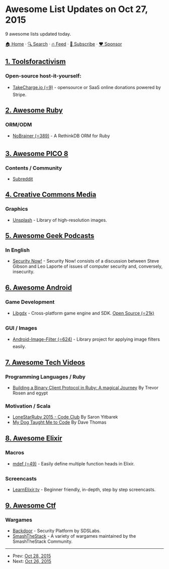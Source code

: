 # Awesome List Updates on Oct 27, 2015

9 awesome lists updated today.

[🏠 Home](/README.md) · [🔍 Search](https://www.trackawesomelist.com/search/) · [🔥 Feed](https://www.trackawesomelist.com/rss.xml) · [📮 Subscribe](https://trackawesomelist.us17.list-manage.com/subscribe?u=d2f0117aa829c83a63ec63c2f&id=36a103854c) · [❤️  Sponsor](https://github.com/sponsors/theowenyoung)



## [1. Toolsforactivism](/content/drewrwilson/toolsforactivism/README.md)

### Open-source host-it-yourself:

*   [TakeCharge.io (⭐9)](https://github.com/controlshift/prague-server) - opensource or SaaS online donations powered by Stripe.

## [2. Awesome Ruby](/content/markets/awesome-ruby/README.md)

### ORM/ODM

*   [NoBrainer (⭐389)](https://github.com/nviennot/nobrainer/) - A RethinkDB ORM for Ruby

## [3. Awesome PICO 8](/content/pico-8/awesome-PICO-8/README.md)

### Contents / Community

*   [Subreddit](https://www.reddit.com/r/pico8/)

## [4. Creative Commons Media](/content/shime/creative-commons-media/README.md)

### Graphics

*   [Unsplash](https://unsplash.com/) - Library of high-resolution images.

## [5. Awesome Geek Podcasts](/content/ayr-ton/awesome-geek-podcasts/README.md)

### In English

*   [Security Now!](https://www.grc.com/securitynow.htm) - Security Now! consists of a discussion between Steve Gibson and Leo Laporte of issues of computer security and, conversely, insecurity.

## [6. Awesome Android](/content/JStumpp/awesome-android/README.md)

### Game Development

*   [Libgdx](https://libgdx.badlogicgames.com/) - Cross-platform game engine and SDK. [Open Source (⭐21k)](https://github.com/libGDX/libGDX)

### GUI / Images

*   [Android-Image-Filter (⭐624)](https://github.com/ragnraok/android-image-filter) - Library project for applying image filters easily.

## [7. Awesome Tech Videos](/content/lucasviola/awesome-tech-videos/README.md)

### Programming Languages / Ruby

*   [Building a Binary Client Protocol in Ruby: A magical Journey](https://www.youtube.com/watch?v=JLoOAGEAAjo) By Trevor Rosen and egypt

### Motivation / Scala

*   [LoneStarRuby 2015 - Code Club](https://www.youtube.com/watch?v=sLAvSgcrgZM) By Saron Yitbarek
*   [My Dog Taught Me to Code](https://www.youtube.com/watch?v=yCBUsd52a3s) By Dave Thomas

## [8. Awesome Elixir](/content/h4cc/awesome-elixir/README.md)

### Macros

*   [mdef (⭐49)](https://github.com/pragdave/mdef) - Easily define multiple function heads in Elixir.

### Screencasts

*   [LearnElixir.tv](https://www.learnelixir.tv/) - Beginner friendly, in-depth, step by step screencasts.

## [9. Awesome Ctf](/content/apsdehal/awesome-ctf/README.md)

### Wargames

*   [Backdoor](https://backdoor.sdslabs.co/) - Security Platform by SDSLabs.
*   [SmashTheStack](http://smashthestack.org/) - A variety of wargames maintained by the SmashTheStack Community.

---

- Prev: [Oct 28, 2015](/content/2015/10/28/README.md)
- Next: [Oct 26, 2015](/content/2015/10/26/README.md)
